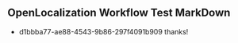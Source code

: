## OpenLocalization Workflow Test MarkDown
* d1bbba77-ae88-4543-9b86-297f4091b909 
thanks!<!--HONumber=Mar16_HO2-->
